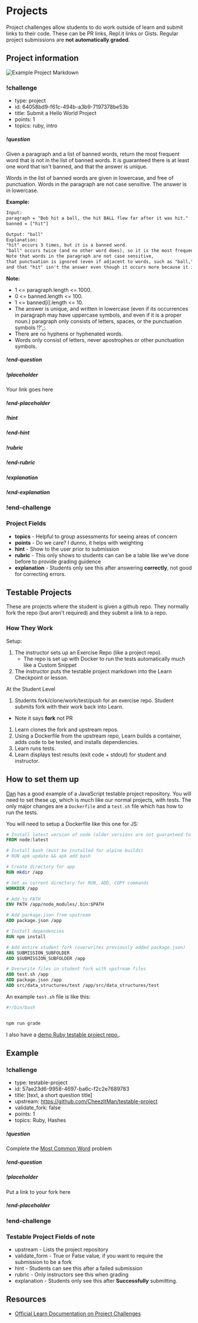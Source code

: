 # Projects

Project challenges allow students to do work outside of learn and submit links to their code. These can be PR links, Repl.it links or Gists.  Regular project submissions are **not automatically graded**.

## Project information

![Example Project Markdown](images/project.png)

<!-- >>>>>>>>>>>>>>>>>>>>>> BEGIN CHALLENGE >>>>>>>>>>>>>>>>>>>>>> -->
<!-- Replace everything in square brackets [] and remove brackets  -->

### !challenge

* type: project
* id: 64058bd9-f61c-494b-a3b9-7197378be53b
* title: Submit a Hello World Project
* points: 1
* topics: ruby, intro

##### !question

Given a paragraph and a list of banned words, return the most frequent word that is not in the list of banned words.  It is guaranteed there is at least one word that isn't banned, and that the answer is unique.

Words in the list of banned words are given in lowercase, and free of punctuation.  Words in the paragraph are not case sensitive.  The answer is in lowercase.

 

**Example:**

```txt
Input: 
paragraph = "Bob hit a ball, the hit BALL flew far after it was hit."
banned = ["hit"]

Output: "ball"
Explanation: 
"hit" occurs 3 times, but it is a banned word.
"ball" occurs twice (and no other word does), so it is the most frequent non-banned word in the paragraph. 
Note that words in the paragraph are not case sensitive,
that punctuation is ignored (even if adjacent to words, such as "ball,"), 
and that "hit" isn't the answer even though it occurs more because it is banned.
```

**Note:**

* 1 <= paragraph.length <= 1000.
* 0 <= banned.length <= 100.
* 1 <= banned[i].length <= 10.
* The answer is unique, and written in lowercase (even if its occurrences in paragraph may have uppercase symbols, and even if it is a proper noun.)
paragraph only consists of letters, spaces, or the punctuation symbols !?',;.
* There are no hyphens or hyphenated words.
* Words only consist of letters, never apostrophes or other punctuation symbols.

##### !end-question

##### !placeholder

Your link goes here

##### !end-placeholder

<!-- other optional sections -->
##### !hint

##### !end-hint

##### !rubric

##### !end-rubric

##### !explanation



##### !end-explanation

### !end-challenge

<!-- ======================= END CHALLENGE ======================= -->

### Project Fields

* **topics** - Helpful to group assessments for seeing areas of concern
* **points** - Do we care? I dunno, it helps with weighting
* **hint** - Show to the user prior to submission
* **rubric** - This only shows to students can can be a table like we've done before to provide grading guidence
* **explanation** - Students only see this after answering **correctly**, not good for correcting errors.

## Testable Projects

These are projects where the student is given a github repo.  They normally fork the repo (but aren't required) and they submit a link to a repo.

### How They Work

Setup:

1.  The instructor sets up an Exercise Repo (like a project repo).
    *  The repo is set up with Docker to run the tests automatically much like a Custom Snippet   
1.  The instructor puts the testable project markdown into the Learn Checkpoint or lesson.

At the Student Level

1.  Students  fork/clone/work/test/push for an exercise repo. Student submits fork with their work back into Learn.
  * Note it says **fork** not PR
1. Learn clones the fork and upstream repos.
1. Using a Dockerfile from the upstream repo, Learn builds a container, adds code to be tested, and installs dependencies.
1. Learn runs tests.
1. Learn displays test results (exit code + stdout) for student and instructor.


## How to set them up

[Dan](https://github.com/gSchool/ada-4) has a good example of a JavaScript testable project repository.  You will need to set these up, which is much like our normal projects, with tests.  The only major changes are a `Dockerfile` and a `test.sh` file which has how to run the tests.

You will need to setup a Dockerfile like this one for JS:

```Dockerfile
# Install latest version of node (older versions are not guaranteed to work with Learn)
FROM node:latest

# Install bash (must be installed for alpine builds)
# RUN apk update && apk add bash

# Create directory for app
RUN mkdir /app

# Set as current directory for RUN, ADD, COPY commands
WORKDIR /app

# Add to PATH
ENV PATH /app/node_modules/.bin:$PATH

# Add package.json from upstream
ADD package.json /app

# Install dependencies
RUN npm install

# Add entire student fork (overwrites previously added package.json)
ARG SUBMISSION_SUBFOLDER
ADD $SUBMISSION_SUBFOLDER /app

# Overwrite files in student fork with upstream files
ADD test.sh /app
ADD package.json /app
ADD src/data_structures/test /app/src/data_structures/test
```

An example `test.sh` file is like this:

```bash
#!/bin/bash


npm run grade
```

I also have a [demo Ruby testable project repo.]().


## Example
<!-- >>>>>>>>>>>>>>>>>>>>>> BEGIN CHALLENGE >>>>>>>>>>>>>>>>>>>>>> -->
<!-- Replace everything in square brackets [] and remove brackets  -->

### !challenge

* type: testable-project
* id: 57ae23d6-9958-4697-ba6c-f2c2e7689783
* title: [text, a short question title]
* upstream: https://github.com/CheezItMan/testable-project
* validate_fork: false
* points: 1
* topics: Ruby, Hashes

##### !question

Complete the [Most Common Word](https://github.com/CheezItMan/testable-project/blob/master/README.md) problem

##### !end-question

##### !placeholder

Put a link to your fork here

##### !end-placeholder

<!-- other optional sections -->
<!-- !hint - !end-hint (markdown, users can see after a failed attempt) -->
<!-- !rubric - !end-rubric (markdown, instructors can see while scoring a checkpoint) -->
<!-- !explanation - !end-explanation (markdown, students can see after answering correctly) -->

### !end-challenge

<!-- ======================= END CHALLENGE ======================= -->


### Testable Project Fields of note

* upstream - Lists the project repository
* validate_form - True or False value, if you want to require the submission to be a fork
* hint - Students can see this after a failed submission
* rubric - Only instructors see this when grading
* explanation - Students only see this after **Successfully** submitting.

## Resources

* [Official Learn Documentation on Project Challenges](https://learn-2.galvanize.com/cohorts/667/blocks/13/content_files/Testing-Project-Challenges.md)